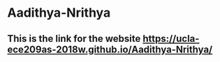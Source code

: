 # Aadithya-Nrithya
## This is the link for the website https://ucla-ece209as-2018w.github.io/Aadithya-Nrithya/
